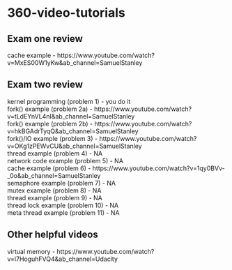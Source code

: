 <h1> 360-video-tutorials </h1>
<h2> Exam one review </h2>
<p1> cache example - https://www.youtube.com/watch?v=MxES00W1yKw&ab_channel=SamuelStanley </p1>
<h2> Exam two review </h2>
<p1> kernel programming (problem 1) - you do it </p1> <br>
<p1> fork() example (problem 2a) - https://www.youtube.com/watch?v=tLdEYnVL4nI&ab_channel=SamuelStanley </p1> <br>
<p1> fork() example (problem 2b) - https://www.youtube.com/watch?v=hkBGAdrTyqQ&ab_channel=SamuelStanley </p1> <br>
<p1> fork()/IO example (problem 3) - https://www.youtube.com/watch?v=OKg1zPEWvCU&ab_channel=SamuelStanley </p1> <br>
<p1> thread example (problem 4) - NA </p1> <br>
<p1> network code example (problem 5) - NA </p1> <br>
<p1> cache example (problem 6) - https://www.youtube.com/watch?v=1qy0BVv-_0o&ab_channel=SamuelStanley <br>
<p1> semaphore example (problem 7) - NA </p1> <br>
<p1> mutex example (problem 8) - NA </p1> <br>
<p1> thread example (problem 9) - NA </p1> <br>
<p1> thread lock example (problem 10) - NA </p1> <br>
<p1> meta thread example (problem 11) - NA </p1> <br>
<h2>Other helpful videos</h2>
<p1>virtual memory - https://www.youtube.com/watch?v=l7HoguhFVQ4&ab_channel=Udacity </p1> <br>
